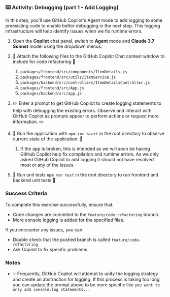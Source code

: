 ### :keyboard: Activity: Debugging (part 1 - Add Logging)

In this step, you'll use GitHub Copilot's Agent mode to add logging to some preexisting code to enable better debugging in the next step. This logging infrastructure will help identify issues when we fix runtime errors.

1. Open the **Copilot** chat panel, switch to **Agent** mode and **Claude 3.7 Sonnet** model using the dropdown menus.

2. :paperclip: Attach the following files to the GitHub Copilot Chat context window to include for code refactoring :paperclip:
   1. `packages/frontend/src/components/ItemDetails.js`
   2. `packages/frontend/src/utils/ItemService.js`
   3. `packages/backend/src/controllers/ItemDetailsController.js`
   4. `packages/frontend/src/App.js`
   5. `packages/backend/src/app.js`

3. :pencil2: Enter a prompt to get GitHub Copilot to create logging statements to help with debugging the existing errors. Observe and interact with GitHub Copilot as prompts appear to perform actions or request more information. :pencil2:
   
4. :construction: Run the application with `npm run start` in the root directory to observe current state of the application. :construction:
   1. If the app is broken, this is intended as we will soon be having GitHub Copilot help fix compilation and runtime errors. As we only asked GitHub Copilot to add logging it should not have resolved most or any of the issues.
5. :construction: Run unit tests `npm run test` in the root directory to run frontend and backend unit tests :construction:

### Success Criteria

To complete this exercise successfully, ensure that:
   - Code changes are commited to the `feature/code-refactoring` branch.
   - More console logging is added for the specified files.

If you encounter any issues, you can:
- Double check that the pushed branch is called `feature/code-refactoring`
- Ask Copilot to fix specific problems

### Notes

- :bulb: Frequently, GitHub Copilot will attempt to unify the logging strategy and create an abstraction for logging. If this process is taking too long you can update the prompt above to be more specific like `you want to only add console.log statements...`